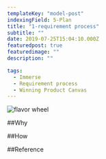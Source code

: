 ```yaml
---
templateKey: "model-post"
indexingField: 5-Plan
title: "1-requirement process"
subtitle: ""
date: 2019-07-25T15:04:10.000Z
featuredpost: true
featuredimage: ""
description: ""

tags:
  - Immerse
  - Requirement process
  - Winning Product Canvas
---
```


![flavor wheel]()

##Why


##How


##Reference
